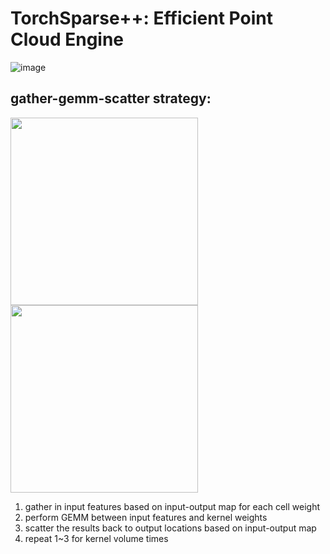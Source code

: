 # TorchSparse++: Efficient Point Cloud Engine

![image](https://github.com/user-attachments/assets/a827fe83-9515-4666-a09f-357266dd8e35)

## gather-gemm-scatter strategy:
<img src="https://github.com/user-attachments/assets/81ab120c-01cb-4f48-b95b-2b0346c67982" width="300" />  <img src="https://github.com/user-attachments/assets/d7f20316-d341-4ba6-8389-907862db137a" width="300" />
1) gather in input features based on input-output map for each cell weight
2) perform GEMM between input features and kernel weights
3) scatter the results back to output locations based on input-output map
4) repeat 1~3 for kernel volume times

   
